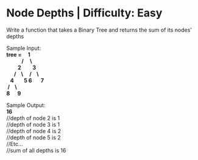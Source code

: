 # Node Depths | Difficulty: Easy

Write a function that takes a Binary Tree and returns the sum of its nodes' depths

Sample Input:
<br />**tree =&nbsp;&nbsp;&nbsp;&nbsp;&nbsp;1**
<br />**&nbsp;&nbsp;&nbsp;&nbsp;&nbsp;&nbsp;&nbsp;&nbsp;&nbsp;&nbsp;&nbsp;&nbsp;/&nbsp;&nbsp;&nbsp;&nbsp;&nbsp;\\**
<br />**&nbsp;&nbsp;&nbsp;&nbsp;&nbsp;&nbsp;&nbsp;&nbsp;&nbsp;2&nbsp;&nbsp;&nbsp;&nbsp;&nbsp;&nbsp;&nbsp;&nbsp;&nbsp;3**
<br />**&nbsp;&nbsp;&nbsp;&nbsp;&nbsp;&nbsp;/&nbsp;&nbsp;&nbsp;&nbsp;\\&nbsp;&nbsp;&nbsp;&nbsp;&nbsp;/&nbsp;&nbsp;&nbsp;&nbsp;\\**
<br />**&nbsp;&nbsp;&nbsp;4&nbsp;&nbsp;&nbsp;&nbsp;&nbsp;&nbsp;&nbsp;&nbsp;5&nbsp;6&nbsp;&nbsp;&nbsp;&nbsp;&nbsp;&nbsp;&nbsp;7**
<br />**&nbsp;/&nbsp;&nbsp;&nbsp;&nbsp;\\**
<br />**8&nbsp;&nbsp;&nbsp;&nbsp;&nbsp;&nbsp;9**


Sample Output:
<br />**16**
<br />//depth of node 2 is 1
<br />//depth of node 3 is 1
<br />//depth of node 4 is 2
<br />//depth of node 5 is 2
<br />//Etc...
<br />//sum of all depths is 16
